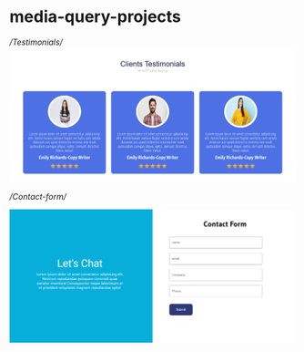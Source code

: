 # media-query-projects

*/Testimonials/*
![project](https://github.com/tanvii-18/media-query-projects/blob/93f56dd1de039777ce1f35f49af34c46c3770552/Screenshot%202025-01-01%20104523.png)

*/Contact-form/*

![form](https://github.com/tanvii-18/media-query-projects/blob/d567e472454debcf77ffd76f21819a6096d680fa/Screenshot%202025-01-01%20111949.png)
